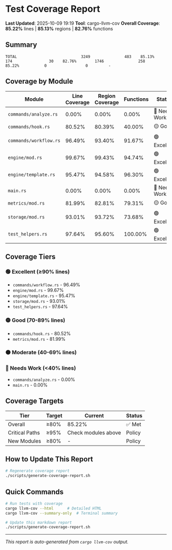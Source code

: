 # Test Coverage Report

**Last Updated**: 2025-10-09 19:19
**Tool**: cargo-llvm-cov
**Overall Coverage**: **85.22%** lines | **85.13%** regions | **82.76%** functions

## Summary

```
TOTAL                            3249               483    85.13%         174                30    82.76%        1746               258    85.22%           0                 0         -
```

## Coverage by Module

| Module | Line Coverage | Region Coverage | Functions | Status |
|--------|--------------|-----------------|-----------|--------|
| `commands/analyze.rs` | 0.00% | 0.00% | 0.00% | 🔴 Needs Work |
| `commands/hook.rs` | 80.52% | 80.39% | 40.00% | 🟡 Good |
| `commands/workflow.rs` | 96.49% | 93.40% | 91.67% | 🟢 Excellent |
| `engine/mod.rs` | 99.67% | 99.43% | 94.74% | 🟢 Excellent |
| `engine/template.rs` | 95.47% | 94.58% | 96.30% | 🟢 Excellent |
| `main.rs` | 0.00% | 0.00% | 0.00% | 🔴 Needs Work |
| `metrics/mod.rs` | 81.99% | 82.81% | 79.31% | 🟡 Good |
| `storage/mod.rs` | 93.01% | 93.72% | 73.68% | 🟢 Excellent |
| `test_helpers.rs` | 97.64% | 95.60% | 100.00% | 🟢 Excellent |

## Coverage Tiers

### 🟢 Excellent (≥90% lines)
- `commands/workflow.rs` - 96.49%
- `engine/mod.rs` - 99.67%
- `engine/template.rs` - 95.47%
- `storage/mod.rs` - 93.01%
- `test_helpers.rs` - 97.64%

### 🟡 Good (70-89% lines)
- `commands/hook.rs` - 80.52%
- `metrics/mod.rs` - 81.99%

### 🟠 Moderate (40-69% lines)

### 🔴 Needs Work (<40% lines)
- `commands/analyze.rs` - 0.00%
- `main.rs` - 0.00%

## Coverage Targets

| Tier | Target | Current | Status |
|------|--------|---------|--------|
| Overall | ≥80% | 85.22% | ✅ Met |
| Critical Paths | ≥95% | Check modules above | Policy |
| New Modules | ≥80% | - | Policy |

## How to Update This Report

```bash
# Regenerate coverage report
./scripts/generate-coverage-report.sh
```

## Quick Commands

```bash
# Run tests with coverage
cargo llvm-cov --html      # Detailed HTML
cargo llvm-cov --summary-only  # Terminal summary

# Update this markdown report
./scripts/generate-coverage-report.sh
```

---

*This report is auto-generated from `cargo llvm-cov` output.*
